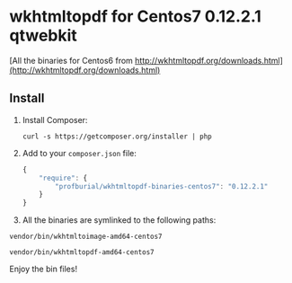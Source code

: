 # wkhtmltopdf for Centos7 0.12.2.1 qtwebkit

[All the binaries for Centos6 from http://wkhtmltopdf.org/downloads.html](http://wkhtmltopdf.org/downloads.html)

## Install

1. Install Composer:

    ```    
    curl -s https://getcomposer.org/installer | php
    ```
    
2. Add to your `composer.json` file:

    ```js
    {
        "require": {
            "profburial/wkhtmltopdf-binaries-centos7": "0.12.2.1"
        }
    }
    ```

3. All the binaries are symlinked to the following paths:

```
vendor/bin/wkhtmltoimage-amd64-centos7

vendor/bin/wkhtmltopdf-amd64-centos7
```

Enjoy the bin files!

